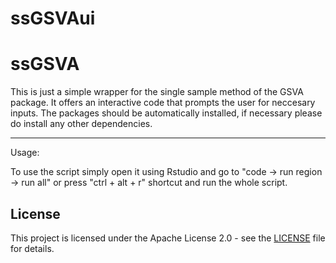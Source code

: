 # ssGSVAui

# ssGSVA
This is just a simple wrapper for the single sample method of the GSVA package. It offers an interactive code that prompts the user for neccesary inputs. The packages should be automatically installed, if necessary please do install any other dependencies. <br>

---

Usage:

To use the script simply open it using Rstudio and go to "code -> run region -> run all" or press "ctrl + alt + r" shortcut and run the whole script. 

## License

This project is licensed under the Apache License 2.0 - see the [LICENSE](LICENSE) file for details.
